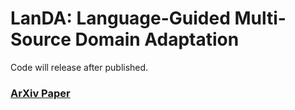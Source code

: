 # LanDA: Language-Guided Multi-Source Domain Adaptation 


Code will release after published.

###  [ArXiv Paper](https://arxiv.org/pdf/2401.14148)

